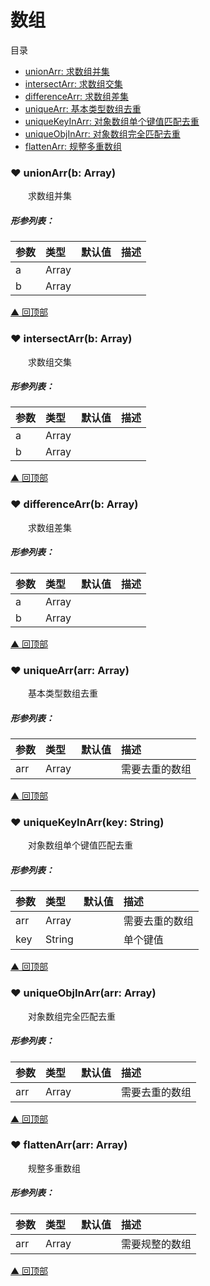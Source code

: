 # 数组

<span id="top">目录</span>
* [ unionArr: 求数组并集](#unionArr)
* [ intersectArr: 求数组交集](#intersectArr)
* [ differenceArr: 求数组差集](#differenceArr)
* [ uniqueArr: 基本类型数组去重](#uniqueArr)
* [ uniqueKeyInArr: 对象数组单个键值匹配去重](#uniqueKeyInArr)
* [ uniqueObjInArr: 对象数组完全匹配去重](#uniqueObjInArr)
* [ flattenArr: 规整多重数组](#flattenArr)


### <span id="unionArr">♥ unionArr(b: Array)</span>
  
&emsp;&emsp;求数组并集

##### 形参列表：
| 参数 | 类型  |  默认值         | 描述 |
| :--- | :---- | :------------- |:---- |
| a | Array |  |  |
| b | Array |  |  |




[▲ 回顶部](#top)
### <span id="intersectArr">♥ intersectArr(b: Array)</span>
  
&emsp;&emsp;求数组交集

##### 形参列表：
| 参数 | 类型  |  默认值         | 描述 |
| :--- | :---- | :------------- |:---- |
| a | Array |  |  |
| b | Array |  |  |




[▲ 回顶部](#top)
### <span id="differenceArr">♥ differenceArr(b: Array)</span>
  
&emsp;&emsp;求数组差集

##### 形参列表：
| 参数 | 类型  |  默认值         | 描述 |
| :--- | :---- | :------------- |:---- |
| a | Array |  |  |
| b | Array |  |  |




[▲ 回顶部](#top)
### <span id="uniqueArr">♥ uniqueArr(arr: Array)</span>
  
&emsp;&emsp;基本类型数组去重

##### 形参列表：
| 参数 | 类型  |  默认值         | 描述 |
| :--- | :---- | :------------- |:---- |
| arr | Array |  | 需要去重的数组 |




[▲ 回顶部](#top)
### <span id="uniqueKeyInArr">♥ uniqueKeyInArr(key: String)</span>
  
&emsp;&emsp;对象数组单个键值匹配去重

##### 形参列表：
| 参数 | 类型  |  默认值         | 描述 |
| :--- | :---- | :------------- |:---- |
| arr | Array |  | 需要去重的数组 |
| key | String |  | 单个键值 |




[▲ 回顶部](#top)
### <span id="uniqueObjInArr">♥ uniqueObjInArr(arr: Array)</span>
  
&emsp;&emsp;对象数组完全匹配去重

##### 形参列表：
| 参数 | 类型  |  默认值         | 描述 |
| :--- | :---- | :------------- |:---- |
| arr | Array |  | 需要去重的数组 |




[▲ 回顶部](#top)
### <span id="flattenArr">♥ flattenArr(arr: Array)</span>
  
&emsp;&emsp;规整多重数组

##### 形参列表：
| 参数 | 类型  |  默认值         | 描述 |
| :--- | :---- | :------------- |:---- |
| arr | Array |  | 需要规整的数组 |




[▲ 回顶部](#top)